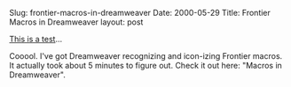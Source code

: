 Slug: frontier-macros-in-dreamweaver
Date: 2000-05-29
Title: Frontier Macros in Dreamweaver
layout: post

<a href="http://www.weblogs.com/">This is a test</a>...

Cooool. I&#39;ve got Dreamweaver recognizing and icon-izing Frontier macros. It actually took about 5 minutes to figure out. Check it out here: &quot;Macros in Dreamweaver&quot;.

